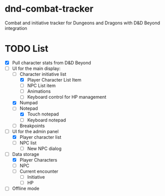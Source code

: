 # dnd-combat-tracker
Combat and initiative tracker for Dungeons and Dragons with D&amp;D Beyond integration

# TODO List 
- [x] Pull character stats from D&D Beyond 
- [ ] UI for the main display:
  - [ ] Character initiative list 
    - [x] Player Character List Item 
    - [ ] NPC List item 
    - [ ] Animations
    - [ ] Keyboard control for HP management
  - [x] Numpad 
  - [ ] Notepad 
    - [x] Touch notepad 
    - [ ] Keyboard notepad 
  - [ ] Breakpoints
- [ ] UI for the admin panel 
  - [x] Player character list 
  - [ ] NPC list 
    - [ ] New NPC dialog
- [ ] Data storage 
  - [x] Player Characters 
  - [ ] NPC 
  - [ ] Current encounter 
    - [ ] Initiative 
    - [ ] HP 
- [ ] Offline mode 
